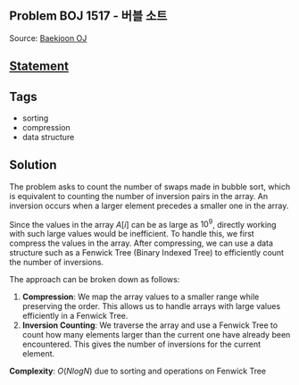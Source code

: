 ## Problem BOJ 1517 -  버블 소트
Source: [Baekjoon OJ](https://www.acmicpc.net/problem/1517)

## [Statement](https://www.acmicpc.net/problem/1517)

## Tags
- sorting
- compression
- data structure


## Solution
The problem asks to count the number of swaps made in bubble sort, which is equivalent to counting the number of inversion pairs in the array. An inversion occurs when a larger element precedes a smaller one in the array.

Since the values in the array $A[i]$ can be as large as $10^9$, directly working with such large values would be inefficient. To handle this, we first compress the values in the array. After compressing, we can use a data structure such as a Fenwick Tree (Binary Indexed Tree) to efficiently count the number of inversions.

The approach can be broken down as follows:

1. **Compression**: We map the array values to a smaller range while preserving the order. This allows us to handle arrays with large values efficiently in a Fenwick Tree.
2. **Inversion Counting**: We traverse the array and use a Fenwick Tree to count how many elements larger than the current one have already been encountered. This gives the number of inversions for the current element.

**Complexity**: $O(NlogN)$ due to sorting and operations on Fenwick Tree